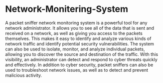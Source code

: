 # Network-Monitering-System
A packet sniffer network monitoring system is a powerful tool for any network administrator. It allows you to see all of the data that is sent and received on a network, as well as giving you access to the packets themselves. This makes it easy to identify and analyze various kinds of network traffic and identify potential security vulnerabilities. The system can also be used to isolate, monitor, and analyze individual packets, allowing you to discover the source and destination of the traffic. With this visibility, an administrator can detect and respond to cyber threats quickly and effectively. In addition to cyber security, packet sniffers can also be used to troubleshoot network issues, as well as to detect and prevent malicious activity.
